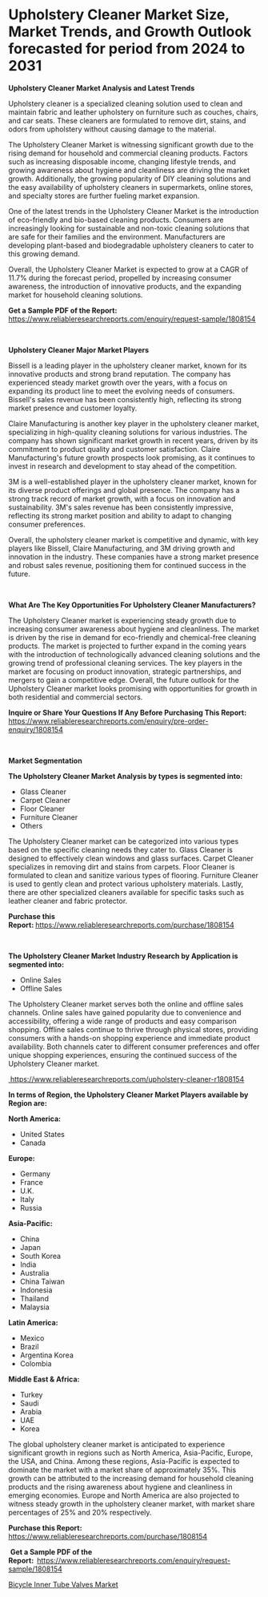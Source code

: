 <p><h1>Upholstery Cleaner Market Size, Market Trends, and Growth Outlook forecasted for period from 2024 to 2031</h1></p><p><strong>Upholstery Cleaner Market Analysis and Latest Trends</strong></p>
<p><p>Upholstery cleaner is a specialized cleaning solution used to clean and maintain fabric and leather upholstery on furniture such as couches, chairs, and car seats. These cleaners are formulated to remove dirt, stains, and odors from upholstery without causing damage to the material.</p><p>The Upholstery Cleaner Market is witnessing significant growth due to the rising demand for household and commercial cleaning products. Factors such as increasing disposable income, changing lifestyle trends, and growing awareness about hygiene and cleanliness are driving the market growth. Additionally, the growing popularity of DIY cleaning solutions and the easy availability of upholstery cleaners in supermarkets, online stores, and specialty stores are further fueling market expansion.</p><p>One of the latest trends in the Upholstery Cleaner Market is the introduction of eco-friendly and bio-based cleaning products. Consumers are increasingly looking for sustainable and non-toxic cleaning solutions that are safe for their families and the environment. Manufacturers are developing plant-based and biodegradable upholstery cleaners to cater to this growing demand.</p><p>Overall, the Upholstery Cleaner Market is expected to grow at a CAGR of 11.7% during the forecast period, propelled by increasing consumer awareness, the introduction of innovative products, and the expanding market for household cleaning solutions.</p></p>
<p><strong>Get a Sample PDF of the Report:&nbsp;</strong> <a href="https://www.reliableresearchreports.com/enquiry/request-sample/1808154">https://www.reliableresearchreports.com/enquiry/request-sample/1808154</a></p>
<p>&nbsp;</p>
<p><strong>Upholstery Cleaner Major Market Players</strong></p>
<p><p>Bissell is a leading player in the upholstery cleaner market, known for its innovative products and strong brand reputation. The company has experienced steady market growth over the years, with a focus on expanding its product line to meet the evolving needs of consumers. Bissell's sales revenue has been consistently high, reflecting its strong market presence and customer loyalty.</p><p>Claire Manufacturing is another key player in the upholstery cleaner market, specializing in high-quality cleaning solutions for various industries. The company has shown significant market growth in recent years, driven by its commitment to product quality and customer satisfaction. Claire Manufacturing's future growth prospects look promising, as it continues to invest in research and development to stay ahead of the competition.</p><p>3M is a well-established player in the upholstery cleaner market, known for its diverse product offerings and global presence. The company has a strong track record of market growth, with a focus on innovation and sustainability. 3M's sales revenue has been consistently impressive, reflecting its strong market position and ability to adapt to changing consumer preferences.</p><p>Overall, the upholstery cleaner market is competitive and dynamic, with key players like Bissell, Claire Manufacturing, and 3M driving growth and innovation in the industry. These companies have a strong market presence and robust sales revenue, positioning them for continued success in the future.</p></p>
<p>&nbsp;</p>
<p><strong>What Are The Key Opportunities For Upholstery Cleaner Manufacturers?</strong></p>
<p><p>The Upholstery Cleaner market is experiencing steady growth due to increasing consumer awareness about hygiene and cleanliness. The market is driven by the rise in demand for eco-friendly and chemical-free cleaning products. The market is projected to further expand in the coming years with the introduction of technologically advanced cleaning solutions and the growing trend of professional cleaning services. The key players in the market are focusing on product innovation, strategic partnerships, and mergers to gain a competitive edge. Overall, the future outlook for the Upholstery Cleaner market looks promising with opportunities for growth in both residential and commercial sectors.</p></p>
<p><strong>Inquire or Share Your Questions If Any Before Purchasing This Report:</strong> <a href="https://www.reliableresearchreports.com/enquiry/pre-order-enquiry/1808154">https://www.reliableresearchreports.com/enquiry/pre-order-enquiry/1808154</a></p>
<p>&nbsp;</p>
<p><strong>Market Segmentation</strong></p>
<p><strong>The Upholstery Cleaner Market Analysis by types is segmented into:</strong></p>
<p><ul><li>Glass Cleaner</li><li>Carpet Cleaner</li><li>Floor Cleaner</li><li>Furniture Cleaner</li><li>Others</li></ul></p>
<p><p>The Upholstery Cleaner market can be categorized into various types based on the specific cleaning needs they cater to. Glass Cleaner is designed to effectively clean windows and glass surfaces. Carpet Cleaner specializes in removing dirt and stains from carpets. Floor Cleaner is formulated to clean and sanitize various types of flooring. Furniture Cleaner is used to gently clean and protect various upholstery materials. Lastly, there are other specialized cleaners available for specific tasks such as leather cleaner and fabric protector.</p></p>
<p><strong>Purchase this Report:&nbsp;</strong><a href="https://www.reliableresearchreports.com/purchase/1808154">https://www.reliableresearchreports.com/purchase/1808154</a></p>
<p>&nbsp;</p>
<p><strong>The Upholstery Cleaner Market Industry Research by Application is segmented into:</strong></p>
<p><ul><li>Online Sales</li><li>Offline Sales</li></ul></p>
<p><p>The Upholstery Cleaner market serves both the online and offline sales channels. Online sales have gained popularity due to convenience and accessibility, offering a wide range of products and easy comparison shopping. Offline sales continue to thrive through physical stores, providing consumers with a hands-on shopping experience and immediate product availability. Both channels cater to different consumer preferences and offer unique shopping experiences, ensuring the continued success of the Upholstery Cleaner market.</p></p>
<p><a href="https://www.reliableresearchreports.com/upholstery-cleaner-r1808154">&nbsp;https://www.reliableresearchreports.com/upholstery-cleaner-r1808154</a></p>
<p><strong>In terms of Region, the Upholstery Cleaner Market Players available by Region are:</strong></p>
<p>
    <p> <strong> North America: </strong>
        <ul>
            <li>United States</li>
            <li>Canada</li>
        </ul>
        </p> 
    <p> <strong> Europe: </strong>
        <ul>
            <li>Germany</li>
            <li>France</li>
            <li>U.K.</li>
            <li>Italy</li>
            <li>Russia</li>
        </ul>
        </p> 
    <p> <strong> Asia-Pacific: </strong>
        <ul>
            <li>China</li>
            <li>Japan</li>
            <li>South Korea</li>
            <li>India</li>
            <li>Australia</li>
            <li>China Taiwan</li>
            <li>Indonesia</li>
            <li>Thailand</li>
            <li>Malaysia</li>
        </ul>
        </p> 
    <p> <strong> Latin America: </strong>
        <ul>
            <li>Mexico</li>
            <li>Brazil</li>
            <li>Argentina Korea</li>
            <li>Colombia</li>
        </ul>
        </p> 
    <p> <strong> Middle East & Africa: </strong>
        <ul>
            <li>Turkey</li>
            <li>Saudi</li>
            <li>Arabia</li>
            <li>UAE</li>
            <li>Korea</li>
        </ul>
    </p>
    </p>
<p><p>The global upholstery cleaner market is anticipated to experience significant growth in regions such as North America, Asia-Pacific, Europe, the USA, and China. Among these regions, Asia-Pacific is expected to dominate the market with a market share of approximately 35%. This growth can be attributed to the increasing demand for household cleaning products and the rising awareness about hygiene and cleanliness in emerging economies. Europe and North America are also projected to witness steady growth in the upholstery cleaner market, with market share percentages of 25% and 20% respectively.</p></p>
<p><strong>Purchase this Report: </strong><a href="https://www.reliableresearchreports.com/purchase/1808154">https://www.reliableresearchreports.com/purchase/1808154</a></p>
<p>&nbsp;<strong>Get a Sample PDF of the Report:&nbsp;&nbsp;</strong><a href="https://www.reliableresearchreports.com/enquiry/request-sample/1808154">https://www.reliableresearchreports.com/enquiry/request-sample/1808154</a></p>
<p><strong></strong></p>
<p><p><a href="https://github.com/irfadac/Market-Research-Report-List-3/blob/main/bicycle-inner-tube-valves-market.md">Bicycle Inner Tube Valves Market</a></p></p>
